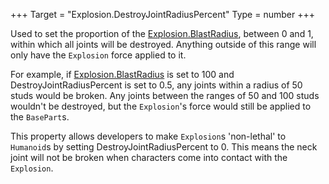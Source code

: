 +++
Target = "Explosion.DestroyJointRadiusPercent"
Type = number
+++

Used to set the proportion of the [Explosion.BlastRadius](https://developer.roblox.com/api-reference/property/Explosion/BlastRadius), between 0 and 1, within which all joints will be destroyed. Anything outside of this range will only have the `Explosion` force applied to it.For example, if [Explosion.BlastRadius](https://developer.roblox.com/api-reference/property/Explosion/BlastRadius) is set to 100 and DestroyJointRadiusPercent is set to 0.5, any joints within a radius of 50 studs would be broken. Any joints between the ranges of 50 and 100 studs wouldn't be destroyed, but the `Explosion`'s force would still be applied to the `BasePart`s.This property allows developers to make `Explosion`s 'non-lethal' to `Humanoid`s by setting DestroyJointRadiusPercent to 0. This means the neck joint will not be broken when characters come into contact with the `Explosion`.